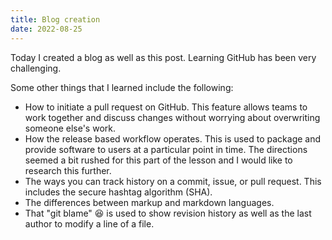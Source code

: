```yaml
---
title: Blog creation
date: 2022-08-25
---
```

Today I created a blog as well as this post.  Learning GitHub has been very challenging.

Some other things that I learned include the following:
- How to initiate a pull request on GitHub.  This feature allows teams to work together and discuss changes without worrying about overwriting someone else's work.
- How the release based workflow operates.  This is used to package and provide software to users at a particular point in time.  The directions seemed a bit rushed for this part of the lesson and I would like to research this further.
- The ways you can track history on a commit, issue, or pull request.  This includes the secure hashtag algorithm (SHA).
- The differences between markup and markdown languages.
- That "git blame" :laughing: is used to show revision history as well as the last author to modify a line of a file.
